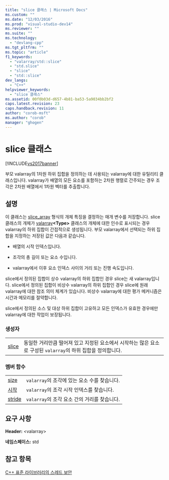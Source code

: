 ```yaml
---
title: "slice 클래스 | Microsoft Docs"
ms.custom: ""
ms.date: "12/03/2016"
ms.prod: "visual-studio-dev14"
ms.reviewer: ""
ms.suite: ""
ms.technology: 
  - "devlang-cpp"
ms.tgt_pltfrm: ""
ms.topic: "article"
f1_keywords: 
  - "valarray/std::slice"
  - "std.slice"
  - "slice"
  - "std::slice"
dev_langs: 
  - "C++"
helpviewer_keywords: 
  - "slice 클래스"
ms.assetid: 00f0b03d-d657-4b81-ba53-5a9034bb2bf2
caps.latest.revision: 23
caps.handback.revision: 11
author: "corob-msft"
ms.author: "corob"
manager: "ghogen"
---
```

# slice 클래스
[!INCLUDE[vs2017banner](../assembler/inline/includes/vs2017banner.md)]

부모 valarray의 1차원 하위 집합을 정의하는 데 사용되는 valarray에 대한 유틸리티 클래스입니다.  valarray가 배열의 모든 요소를 포함하는 2차원 행렬로 간주되는 경우 조각은 2차원 배열에서 1차원 벡터를 추출합니다.  
  
## 설명  
 이 클래스는 [slice\_array](../standard-library/slice-array-class.md) 형식의 개체 특징을 결정하는 매개 변수를 저장합니다. slice 클래스의 개체가 [valarray](../Topic/valarray::operator.md)**\<Type\>** 클래스의 개체에 대한 인수로 표시되는 경우 valarray의 하위 집합이 간접적으로 생성됩니다.  부모 valarray에서 선택되는 하위 집합을 지정하는 저장된 값은 다음과 같습니다.  
  
-   배열의 시작 인덱스입니다.  
  
-   조각의 총 길이 또는 요소 수입니다.  
  
-   valarray에서 이후 요소 인덱스 사이의 거리 또는 진행 속도입니다.  
  
 slice에서 정의된 집합이 상수 valarray의 하위 집합인 경우 slice는 새 valarray입니다.  slice에서 정의된 집합이 비상수 valarray의 하위 집합인 경우 slice에 원래 valarray에 대한 참조 의미 체계가 있습니다.  비상수 valarray에 대한 평가 메커니즘은 시간과 메모리를 절약합니다.  
  
 slice에서 정의된 소스 및 대상 하위 집합이 고유하고 모든 인덱스가 유효한 경우에만 valarray에 대한 작업이 보장됩니다.  
  
### 생성자  
  
|||  
|-|-|  
|[slice](../Topic/slice::slice.md)|동일한 거리만큼 떨어져 있고 지정된 요소에서 시작하는 많은 요소로 구성된 `valarray`의 하위 집합을 정의합니다.|  
  
### 멤버 함수  
  
|||  
|-|-|  
|[size](../Topic/slice::size.md)|`valarray`의 조각에 있는 요소 수를 찾습니다.|  
|[시작](../Topic/slice::start.md)|`valarray`의 조각 시작 인덱스를 찾습니다.|  
|[stride](../Topic/slice::stride.md)|`valarray`의 조각 요소 간의 거리를 찾습니다.|  
  
## 요구 사항  
 **Header:** \<valarray\>  
  
 **네임스페이스:** std  
  
## 참고 항목  
 [C\+\+ 표준 라이브러리의 스레드 보안](../standard-library/thread-safety-in-the-cpp-standard-library.md)